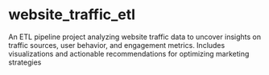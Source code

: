# website_traffic_etl
An ETL pipeline project analyzing website traffic data to uncover insights on traffic sources, user behavior, and engagement metrics. Includes visualizations and actionable recommendations for optimizing marketing strategies
